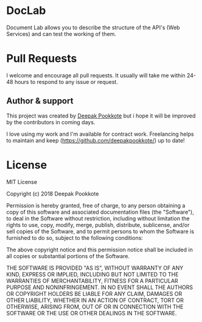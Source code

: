 # DocLab
Document Lab allows you to describe the structure of the API's (Web Services) and can test the working of them.

# Pull Requests
 I welcome and encourage all pull requests. It usually will take me within 24-48 hours to respond to any issue or request.
 
 ## Author & support
This project was created by [Deepak Pookkote](https://github.com/deepakpookkote) but i hope it will be improved by the contributors in coming days.

I love using my work and I'm available for contract work. Freelancing helps to maintain and keep (https://github.com/deepakpookkote/) up to date!

License
=======
MIT License

Copyright (c) 2018 Deepak Pookkote

Permission is hereby granted, free of charge, to any person obtaining a copy
of this software and associated documentation files (the "Software"), to deal
in the Software without restriction, including without limitation the rights
to use, copy, modify, merge, publish, distribute, sublicense, and/or sell
copies of the Software, and to permit persons to whom the Software is
furnished to do so, subject to the following conditions:

The above copyright notice and this permission notice shall be included in all
copies or substantial portions of the Software.

THE SOFTWARE IS PROVIDED "AS IS", WITHOUT WARRANTY OF ANY KIND, EXPRESS OR
IMPLIED, INCLUDING BUT NOT LIMITED TO THE WARRANTIES OF MERCHANTABILITY,
FITNESS FOR A PARTICULAR PURPOSE AND NONINFRINGEMENT. IN NO EVENT SHALL THE
AUTHORS OR COPYRIGHT HOLDERS BE LIABLE FOR ANY CLAIM, DAMAGES OR OTHER
LIABILITY, WHETHER IN AN ACTION OF CONTRACT, TORT OR OTHERWISE, ARISING FROM,
OUT OF OR IN CONNECTION WITH THE SOFTWARE OR THE USE OR OTHER DEALINGS IN THE
SOFTWARE.
